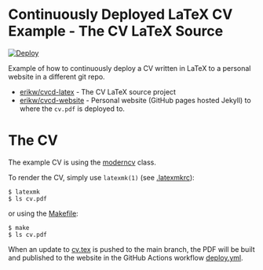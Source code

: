 # Continuously Deployed LaTeX CV Example - The CV LaTeX Source
[![Deploy](https://github.com/erikw/cvcd-latex/actions/workflows/deploy.yml/badge.svg)](https://github.com/erikw/cvcd-latex/actions/workflows/deploy.yml)

Example of how to continuously deploy a CV written in LaTeX to a personal website in a different git repo.

* [erikw/cvcd-latex](https://github.com/erikw/cvcd-latex) - The CV LaTeX source project
* [erikw/cvcd-website](https://github.com/erikw/cvcd-website) - Personal website (GitHub pages hosted Jekyll) to where the `cv.pdf` is deployed to.

# The CV
The example CV is using the [moderncv](https://www.ctan.org/pkg/moderncv) class.

To render the CV, simply use `latexmk(1)` (see [.latexmkrc](.latexmkrc)):
```console
$ latexmk
$ ls cv.pdf
```

or using the [Makefile](Makefile):
```console
$ make
$ ls cv.pdf
```

When an update to [cv.tex](cv.tex) is pushed to the main branch, the PDF will be built and published to the website in the GitHub Actions workflow [deploy.yml](.github/workflows/deploy.yml).
